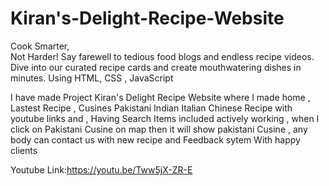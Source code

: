 # Kiran's-Delight-Recipe-Website
Cook Smarter, <br>Not Harder!
Say farewell to tedious food blogs and endless recipe videos.<br>Dive into our curated recipe cards and create mouthwatering dishes in minutes.
Using HTML, CSS , JavaScript


I have made Project Kiran's Delight Recipe Website where I made home , Lastest Recipe , Cusines Pakistani Indian Italian Chinese Recipe with youtube links and , Having Search Items included actively working , when I click on Pakistani Cusine on map then it will show pakistani Cusine , any body can contact us with new recipe and Feedback sytem With happy clients  

Youtube Link:https://youtu.be/Tww5jX-ZR-E

